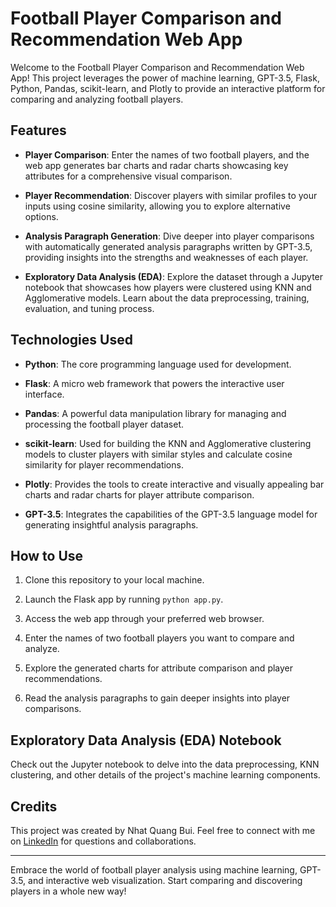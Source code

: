 # Football Player Comparison and Recommendation Web App

Welcome to the Football Player Comparison and Recommendation Web App! This project leverages the power of machine learning, GPT-3.5, Flask, Python, Pandas, scikit-learn, and Plotly to provide an interactive platform for comparing and analyzing football players.

## Features

- **Player Comparison**: Enter the names of two football players, and the web app generates bar charts and radar charts showcasing key attributes for a comprehensive visual comparison.

- **Player Recommendation**: Discover players with similar profiles to your inputs using cosine similarity, allowing you to explore alternative options.

- **Analysis Paragraph Generation**: Dive deeper into player comparisons with automatically generated analysis paragraphs written by GPT-3.5, providing insights into the strengths and weaknesses of each player.

- **Exploratory Data Analysis (EDA)**: Explore the dataset through a Jupyter notebook that showcases how players were clustered using KNN and Agglomerative models. Learn about the data preprocessing, training, evaluation, and tuning process.

## Technologies Used

- **Python**: The core programming language used for development.

- **Flask**: A micro web framework that powers the interactive user interface.

- **Pandas**: A powerful data manipulation library for managing and processing the football player dataset.

- **scikit-learn**: Used for building the KNN and Agglomerative clustering models to cluster players with similar styles and calculate cosine similarity for player recommendations.

- **Plotly**: Provides the tools to create interactive and visually appealing bar charts and radar charts for player attribute comparison.

- **GPT-3.5**: Integrates the capabilities of the GPT-3.5 language model for generating insightful analysis paragraphs.

## How to Use

1. Clone this repository to your local machine.

3. Launch the Flask app by running `python app.py`.

4. Access the web app through your preferred web browser.

5. Enter the names of two football players you want to compare and analyze.

6. Explore the generated charts for attribute comparison and player recommendations.

7. Read the analysis paragraphs to gain deeper insights into player comparisons.

## Exploratory Data Analysis (EDA) Notebook

Check out the Jupyter notebook to delve into the data preprocessing, KNN clustering, and other details of the project's machine learning components.

## Credits

This project was created by Nhat Quang Bui. Feel free to connect with me on [LinkedIn](https://www.linkedin.com/in/nhat-quang-bui/) for questions and collaborations.

---

Embrace the world of football player analysis using machine learning, GPT-3.5, and interactive web visualization. Start comparing and discovering players in a whole new way!
